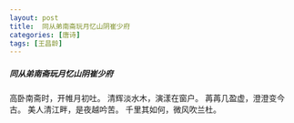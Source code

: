 ```yaml
---
layout: post
title:  同从弟南斋玩月忆山阴崔少府
categories: [唐诗]
tags: [王昌龄]
---
```


##### 同从弟南斋玩月忆山阴崔少府


高卧南斋时，开帷月初吐。
清辉淡水木，演漾在窗户。
苒苒几盈虚，澄澄变今古。
美人清江畔，是夜越吟苦。
千里其如何，微风吹兰杜。














